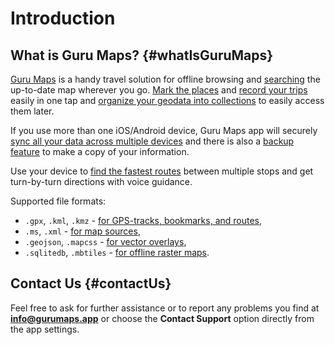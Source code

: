 # Introduction

## What is Guru Maps? {#whatIsGuruMaps}

[Guru Maps](https://gurumaps.app) is a handy travel solution for offline browsing and [searching](02-features.md#search) the up-to-date map wherever you go. [Mark the places](02-features.md#bookmarks) and [record your trips](02-features.md#GPSTracks) easily in one tap and [organize your geodata into collections](02-features.md#collections) to easily access them later.

If you use more than one iOS/Android device, Guru Maps app will securely [sync all your data across multiple devices](04-settings.md#sync) and there is also a [backup feature](04-settings.md#dataBackup) to make a copy of your information.

Use your device to [find the fastest routes](02-features.md#navigation) between multiple stops and get turn-by-turn directions with voice guidance.

Supported file formats:

* `.gpx`, `.kml`, `.kmz` - [for GPS-tracks, bookmarks, and routes](02-features.html#importing),
* `.ms`, `.xml` - [for map sources](03-map-sources.html),
* `.geojson`, `.mapcss` - [for vector overlays](03-map-sources.html#geojson_mapcss),
* `.sqlitedb`, `.mbtiles` - [for offline raster maps](03-map-sources.html).

## Contact Us {#contactUs}

Feel free to ask for further assistance or to report any problems you find at **info@gurumaps.app** or choose the **Contact Support** option directly from the app settings.